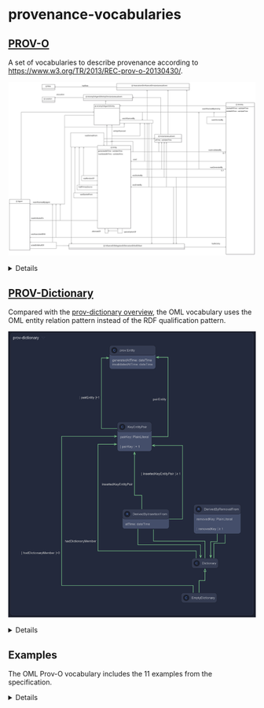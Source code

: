# provenance-vocabularies

## [PROV-O](https://www.w3.org/TR/2013/REC-prov-o-20130430/)

A set of vocabularies to describe provenance according to https://www.w3.org/TR/2013/REC-prov-o-20130430/.

![](diagrams/Provenance.png)

<details>
<summary>Details</summary>

The W3C Prov-O ontology defines binary unqualfied properties (e.g. `prov:wasGeneratedBy`) that can be qualified using a class (e.g. `prov:Generation`).

in OML, the qualfied class (e.g. `prov:Generation`) becomes an OML relation entity class whose 'forward' property corresponds precisely to the Prov-O unqualified property (e.g. `prov:wasGeneratedBy`).

For example:

```oml
	@rdfs:seeAlso "https://www.w3.org/TR/2013/REC-prov-o-20130430/#Generation"
	@rdfs:seeAlso "https://www.w3.org/TR/2013/REC-prov-dm-20130430/Overview.html#term-Generation"
	@rdfs:comment "Generation is the completion of production of a new entity by an activity. This entity did not exist before generation and becomes available for usage after this generation."
	relation entity Generation :> ActivityInfluence, InstantaneousEvent [
		from Entity
		to Activity
		@rdfs:seeAlso "https://www.w3.org/TR/2013/REC-prov-o-20130430/#wasGeneratedBy"
		forward wasGeneratedBy
		@rdfs:seeAlso "https://www.w3.org/TR/2013/REC-prov-o-20130430/#generated"
		reverse generated
		functional
	]
```

In Turtle syntax, the above yields the following, which is logically equivalent to the [Prov-O ontology](https://www.w3.org/ns/prov-o):

```turtle
###  http://www.w3.org/ns/prov#Generation
:Generation rdf:type owl:Class ;
            rdfs:subClassOf :ActivityInfluence ,
                            :InstantaneousEvent ;
            <http://purl.org/dc/elements/1.1/type> <http://opencaesar.io/oml#RelationEntity> ;
            rdfs:comment "Generation is the completion of production of a new entity by an activity. This entity did not exist before generation and becomes available for usage after this generation." ;
            rdfs:seeAlso "https://www.w3.org/TR/2013/REC-prov-dm-20130430/Overview.html#term-Generation" ,
                         "https://www.w3.org/TR/2013/REC-prov-o-20130430/#Generation" .

###  http://www.w3.org/ns/prov#wasGeneratedBy
:wasGeneratedBy rdf:type owl:ObjectProperty ;
                rdfs:subPropertyOf :wasInfluencedByActivity ;
                rdf:type owl:FunctionalProperty ;
                rdfs:domain :Entity ;
                rdfs:range :Activity ;
                <http://purl.org/dc/elements/1.1/type> <http://opencaesar.io/oml#forwardRelation> ;
                rdfs:seeAlso "https://www.w3.org/TR/2013/REC-prov-o-20130430/#wasGeneratedBy" .

###  http://www.w3.org/ns/prov#generated
:generated rdf:type owl:ObjectProperty ;
           owl:inverseOf :wasGeneratedBy ;
           <http://purl.org/dc/elements/1.1/type> <http://opencaesar.io/oml#reverseRelation> ;
           rdfs:seeAlso "https://www.w3.org/TR/2013/REC-prov-o-20130430/#generated" .
```

Most importantly, each OML relation entity has an associated SWRL rule to derive the `forward` property from an instance of the relation entity class.
In this example, the rule derives `prov:wasGeneratedBy` from an instance of `prov:Generation`:

```turtle
[ rdfs:label "wasGeneratedBy derivation" ;
   rdf:type <http://www.w3.org/2003/11/swrl#Imp> ;
   <http://www.w3.org/2003/11/swrl#body> [ rdf:type <http://www.w3.org/2003/11/swrl#AtomList> ;
                                           rdf:first [ rdf:type <http://www.w3.org/2003/11/swrl#IndividualPropertyAtom> ;
                                                       <http://www.w3.org/2003/11/swrl#propertyPredicate> <http://opencaesar.io/oml#hasSource> ;
                                                       <http://www.w3.org/2003/11/swrl#argument1> <urn:swrl#r> ;
                                                       <http://www.w3.org/2003/11/swrl#argument2> <urn:swrl#s>
                                                     ] ;
                                           rdf:rest [ rdf:type <http://www.w3.org/2003/11/swrl#AtomList> ;
                                                      rdf:first [ rdf:type <http://www.w3.org/2003/11/swrl#ClassAtom> ;
                                                                  <http://www.w3.org/2003/11/swrl#classPredicate> :Generation ;
                                                                  <http://www.w3.org/2003/11/swrl#argument1> <urn:swrl#r>
                                                                ] ;
                                                      rdf:rest [ rdf:type <http://www.w3.org/2003/11/swrl#AtomList> ;
                                                                 rdf:first [ rdf:type <http://www.w3.org/2003/11/swrl#IndividualPropertyAtom> ;
                                                                             <http://www.w3.org/2003/11/swrl#propertyPredicate> <http://opencaesar.io/oml#hasTarget> ;
                                                                             <http://www.w3.org/2003/11/swrl#argument1> <urn:swrl#r> ;
                                                                             <http://www.w3.org/2003/11/swrl#argument2> <urn:swrl#t>
                                                                           ] ;
                                                                 rdf:rest rdf:nil
                                                               ]
                                                    ]
                                         ] ;
   <http://www.w3.org/2003/11/swrl#head> [ rdf:type <http://www.w3.org/2003/11/swrl#AtomList> ;
                                           rdf:first [ rdf:type <http://www.w3.org/2003/11/swrl#IndividualPropertyAtom> ;
                                                       <http://www.w3.org/2003/11/swrl#propertyPredicate> :wasGeneratedBy ;
                                                       <http://www.w3.org/2003/11/swrl#argument1> <urn:swrl#s> ;
                                                       <http://www.w3.org/2003/11/swrl#argument2> <urn:swrl#t>
                                                     ] ;
                                           rdf:rest rdf:nil
                                         ]
 ] .
```

In Prov-O, the qualified property is intended to relate an instance of the qualified class.
In OML, this qualified property can be derived via a SWRL rule in OML:

```oml
 	rule qualifiedGeneration_generated [
		Generation(e, g, a) -> qualifiedGeneration(e, g)
	]
```

In Turtle syntax, the above corresponds to the following:

```turtle
[ rdfs:label "qualifiedGeneration_generated" ;
   rdf:type <http://www.w3.org/2003/11/swrl#Imp> ;
   <http://www.w3.org/2003/11/swrl#body> [ rdf:type <http://www.w3.org/2003/11/swrl#AtomList> ;
                                           rdf:first [ rdf:type <http://www.w3.org/2003/11/swrl#ClassAtom> ;
                                                       <http://www.w3.org/2003/11/swrl#classPredicate> :Generation ;
                                                       <http://www.w3.org/2003/11/swrl#argument1> <urn:swrl#g>
                                                     ] ;
                                           rdf:rest [ rdf:type <http://www.w3.org/2003/11/swrl#AtomList> ;
                                                      rdf:first [ rdf:type <http://www.w3.org/2003/11/swrl#IndividualPropertyAtom> ;
                                                                  <http://www.w3.org/2003/11/swrl#propertyPredicate> <http://opencaesar.io/oml#hasSource> ;
                                                                  <http://www.w3.org/2003/11/swrl#argument1> <urn:swrl#g> ;
                                                                  <http://www.w3.org/2003/11/swrl#argument2> <urn:swrl#e>
                                                                ] ;
                                                      rdf:rest [ rdf:type <http://www.w3.org/2003/11/swrl#AtomList> ;
                                                                 rdf:first [ rdf:type <http://www.w3.org/2003/11/swrl#IndividualPropertyAtom> ;
                                                                             <http://www.w3.org/2003/11/swrl#propertyPredicate> <http://opencaesar.io/oml#hasTarget> ;
                                                                             <http://www.w3.org/2003/11/swrl#argument1> <urn:swrl#g> ;
                                                                             <http://www.w3.org/2003/11/swrl#argument2> <urn:swrl#a>
                                                                           ] ;
                                                                 rdf:rest rdf:nil
                                                               ]
                                                    ]
                                         ] ;
   <http://www.w3.org/2003/11/swrl#head> [ rdf:type <http://www.w3.org/2003/11/swrl#AtomList> ;
                                           rdf:first [ rdf:type <http://www.w3.org/2003/11/swrl#IndividualPropertyAtom> ;
                                                       <http://www.w3.org/2003/11/swrl#propertyPredicate> :qualifiedGeneration ;
                                                       <http://www.w3.org/2003/11/swrl#argument1> <urn:swrl#e> ;
                                                       <http://www.w3.org/2003/11/swrl#argument2> <urn:swrl#g>
                                                     ] ;
                                           rdf:rest rdf:nil
                                         ]
 ] .
```

</details>

## [PROV-Dictionary](https://www.w3.org/TR/2013/NOTE-prov-dictionary-20130430/)

Compared with the [prov-dictionary overview](https://www.w3.org/TR/2013/NOTE-prov-dictionary-20130430/#prov-dictionary-owl-terms-at-a-glance), the OML vocabulary uses the OML entity relation pattern instead of the RDF qualification pattern.

![](diagrams/Prov-Dictionary.png)

<details>
<summary>Details</summary>

Specifically:

- The OML relation entity reification of [prov:derivedByInsertionFrom](https://www.w3.org/TR/2013/NOTE-prov-dictionary-20130430/#derivedByInsertionFrom) 
  combined with the OML relation entity reification of [prov:insertedKeyEntryPair](https://www.w3.org/TR/2013/NOTE-prov-dictionary-20130430/#insertedKeyEntityPair)
  obliviates the need for the original vocabulary: 
  - [prov:dictionary](https://www.w3.org/TR/2013/NOTE-prov-dictionary-20130430/#dictionary); it effectively corresponds to the target of the OML relation entity [prov:derivedByInsertionFrom](https://www.w3.org/TR/2013/NOTE-prov-dictionary-20130430/#derivedByInsertionFrom) or [prov:derivedByRemovalFrom](https://www.w3.org/TR/2013/NOTE-prov-dictionary-20130430/#derivedByRemovalFrom).
  - [prov:Insertion](https://www.w3.org/TR/2013/NOTE-prov-dictionary-20130430/#Insertion); it effectively corresponds to the OML relation entity class reifying [prov:derivedByInsertionFrom](https://www.w3.org/TR/2013/NOTE-prov-dictionary-20130430/#derivedByInsertionFrom).
  - [prov:qualifiedInsertion](https://www.w3.org/TR/2013/NOTE-prov-dictionary-20130430/#qualifiedInsertion); it effectively corresponds to the source and class of the OML relation entity [prov:derivedByInsertionFrom](https://www.w3.org/TR/2013/NOTE-prov-dictionary-20130430/#derivedByInsertionFrom).
  - [prov:Removal](https://www.w3.org/TR/2013/NOTE-prov-dictionary-20130430/#Removal); it effectively corresponds to the OML relation entity class reifying [prov:derivedByRemovalFrom](https://www.w3.org/TR/2013/NOTE-prov-dictionary-20130430/#derivedByRemovalFrom).
  - [prov:qualifiedRemoval](https://www.w3.org/TR/2013/NOTE-prov-dictionary-20130430/#qualifiedRemoval); it effectively corresponds to the source and class of the OML relation entity [prov:derivedByRemovalFrom](https://www.w3.org/TR/2013/NOTE-prov-dictionary-20130430/#derivedByRemovalFrom).

</details>

## Examples

The OML Prov-O vocabulary includes the 11 examples from the specification.

<details>
<summary>Details</summary>

In OML, vocabularies are typically closed before using them for modeling instances in OML descriptions. Closing a vocabulary is a decision made at the level of a group of ontologies, in OML terminology, a vocabulary bundle. This closure applies a policy whereby any pair of classes that have no common specialization are asserted to be disjoint from each other. The resulting set of disjointness axioms computed over the taxonomy of all vocabularies in scope of a vocabulary bundle turns out to be very useful and powerful for OWL2-DL+SWRL reasoners to verify instances in OML description ontologies against the semantics of vocabularies in OML vocabulary bundles.

This technique pointed out problems with the OML Bundle Closure algorithm that generates disjointness constraints that are too strong.
See https://github.com/opencaesar/oml/issues/80


### [Example 4](https://www.w3.org/TR/prov-o/#narrative-example-expanded-3)

This example includes the following axioms:

```turtle
:publicationActivity1124
   a prov:Activity;
   prov:wasAttributedTo :postEditor,
                        :john
.

:john 
   a prov:Person, prov:Agent
.

:postEditor 
   a prov:SoftwareAgent, prov:Agent  ## from Example 1
.   
```

Note that the domain of [prov:wasAttributedTo](https://www.w3.org/TR/2013/REC-prov-o-20130430/#wasAttributedTo) is [prov:Entity](https://www.w3.org/TR/2013/REC-prov-o-20130430/#Entity), not [prov:Activity](https://www.w3.org/TR/2013/REC-prov-o-20130430/#Activity) as used in the example.

Since [prov:Entity](https://www.w3.org/TR/2013/REC-prov-o-20130430/#Entity) and [prov:Activity](https://www.w3.org/TR/2013/REC-prov-o-20130430/#Activity) are disjoint, this example leads to an inconsistency.

Although the OML Provenance ontology does not have disjointness explicitly asserted, with OML bundle closure, this example becomes inconsistent unless the assertions about `:john` and `:postEditor` are removed as is done in the OML [example4.oml](src/examples/oml/example.org/example4.oml).

</details.>